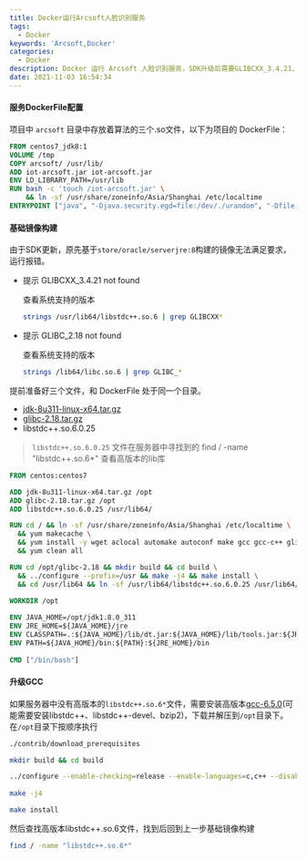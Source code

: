 ```yaml
---
title: Docker运行Arcsoft人脸识别服务
tags:
  - Docker
keywords: 'Arcsoft,Docker'
categories:
  - Docker
description: Docker 运行 Arcsoft 人脸识别服务，SDK升级后需要GLIBCXX_3.4.21、GLIBC_2.18，所以自行构建基础镜像
date: 2021-11-03 16:54:34
---
```



#### 服务DockerFile配置

项目中 `arcsoft` 目录中存放着算法的三个.so文件，以下为项目的 DockerFile：

```DockerFile
FROM centos7_jdk8:1
VOLUME /tmp
COPY arcsoft/ /usr/lib/
ADD iot-arcsoft.jar iot-arcsoft.jar
ENV LD_LIBRARY_PATH=/usr/lib
RUN bash -c 'touch /iot-arcsoft.jar' \
    && ln -sf /usr/share/zoneinfo/Asia/Shanghai /etc/localtime
ENTRYPOINT ["java", "-Djava.security.egd=file:/dev/./urandom", "-Dfile.encoding=utf-8","-jar","iot-arcsoft.jar"]
```

#### 基础镜像构建

由于SDK更新，原先基于`store/oracle/serverjre:8`构建的镜像无法满足要求，
运行报错。

- 提示 GLIBCXX_3.4.21 not found 

  查看系统支持的版本
  ```bash
  strings /usr/lib64/libstdc++.so.6 | grep GLIBCXX* 
  ```

- 提示 GLIBC_2.18 not found
  
  查看系统支持的版本
  ```bash
  strings /lib64/libc.so.6 | grep GLIBC_*
  ```


提前准备好三个文件，和 DockerFile 处于同一个目录。
- [jdk-8u311-linux-x64.tar.gz](https://www.oracle.com/java/technologies/downloads/#java8)
- [glibc-2.18.tar.gz](https://ftp.gnu.org/gnu/libc/glibc-2.18.tar.gz)
- libstdc++.so.6.0.25

> `libstdc++.so.6.0.25` 文件在服务器中寻找到的
> find / -name "libstdc++.so.6*" 查看高版本的lib库


```DockerFile
FROM centos:centos7

ADD jdk-8u311-linux-x64.tar.gz /opt
ADD glibc-2.18.tar.gz /opt
ADD libstdc++.so.6.0.25 /usr/lib64/

RUN cd / && ln -sf /usr/share/zoneinfo/Asia/Shanghai /etc/localtime \
  && yum makecache \
  && yum install -y wget aclocal automake autoconf make gcc gcc-c++ glibc \
  && yum clean all

RUN cd /opt/glibc-2.18 && mkdir build && cd build \
  && ../configure --prefix=/usr && make -j4 && make install \
  && cd /usr/lib64 && ln -sf /usr/lib64/libstdc++.so.6.0.25 /usr/lib64/libstdc++.so.6
 
WORKDIR /opt

ENV JAVA_HOME=/opt/jdk1.8.0_311
ENV JRE_HOME=${JAVA_HOME}/jre
ENV CLASSPATH=.:${JAVA_HOME}/lib/dt.jar:${JAVA_HOME}/lib/tools.jar:${JRE_HOME}/lib/dt.jar
ENV PATH=${JAVA_HOME}/bin:${PATH}:${JRE_HOME}/bin
 
CMD ["/bin/bash"]
```

#### 升级GCC

如果服务器中没有高版本的`libstdc++.so.6*`文件，需要安装高版本[gcc-6.5.0](https://ftp.gnu.org/gnu/gcc/gcc-6.5.0/gcc-6.5.0.tar.gz)(可能需要安装libstdc++、libstdc++-devel、bzip2)，下载并解压到`/opt`目录下。在`/opt`目录下按顺序执行
```bash
./contrib/download_prerequisites

mkdir build && cd build

../configure --enable-checking=release --enable-languages=c,c++ --disable-multilib
 
make -j4

make install
```
然后查找高版本libstdc++.so.6文件，找到后回到上一步基础镜像构建
```bash
find / -name "libstdc++.so.6*"
```